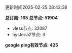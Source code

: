 更新时间2025-02-25 08:42:38

**总订阅: 165**
**总节点: 51904**
- vless节点: 32087
- hysteria2节点: 3

**google ping有效节点: 425**
